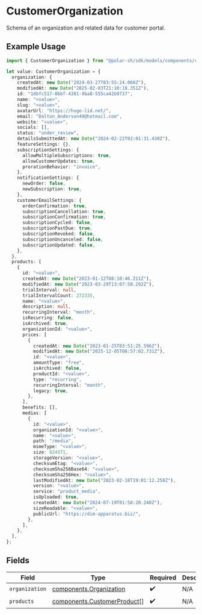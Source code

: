 # CustomerOrganization

Schema of an organization and related data for customer portal.

## Example Usage

```typescript
import { CustomerOrganization } from "@polar-sh/sdk/models/components/customerorganization.js";

let value: CustomerOrganization = {
  organization: {
    createdAt: new Date("2024-03-27T03:55:24.068Z"),
    modifiedAt: new Date("2025-02-03T21:10:18.351Z"),
    id: "1dbfc517-0bbf-4301-9ba8-555ca42b9737",
    name: "<value>",
    slug: "<value>",
    avatarUrl: "https://huge-lid.net/",
    email: "Dalton_Anderson49@hotmail.com",
    website: "<value>",
    socials: [],
    status: "under_review",
    detailsSubmittedAt: new Date("2024-02-22T02:01:31.430Z"),
    featureSettings: {},
    subscriptionSettings: {
      allowMultipleSubscriptions: true,
      allowCustomerUpdates: true,
      prorationBehavior: "invoice",
    },
    notificationSettings: {
      newOrder: false,
      newSubscription: true,
    },
    customerEmailSettings: {
      orderConfirmation: true,
      subscriptionCancellation: true,
      subscriptionConfirmation: true,
      subscriptionCycled: false,
      subscriptionPastDue: true,
      subscriptionRevoked: false,
      subscriptionUncanceled: false,
      subscriptionUpdated: false,
    },
  },
  products: [
    {
      id: "<value>",
      createdAt: new Date("2023-01-12T08:10:46.211Z"),
      modifiedAt: new Date("2023-03-29T13:07:50.292Z"),
      trialInterval: null,
      trialIntervalCount: 272335,
      name: "<value>",
      description: null,
      recurringInterval: "month",
      isRecurring: false,
      isArchived: true,
      organizationId: "<value>",
      prices: [
        {
          createdAt: new Date("2023-01-25T03:51:25.596Z"),
          modifiedAt: new Date("2025-12-05T08:57:02.731Z"),
          id: "<value>",
          amountType: "free",
          isArchived: false,
          productId: "<value>",
          type: "recurring",
          recurringInterval: "month",
          legacy: true,
        },
      ],
      benefits: [],
      medias: [
        {
          id: "<value>",
          organizationId: "<value>",
          name: "<value>",
          path: "/media",
          mimeType: "<value>",
          size: 824371,
          storageVersion: "<value>",
          checksumEtag: "<value>",
          checksumSha256Base64: "<value>",
          checksumSha256Hex: "<value>",
          lastModifiedAt: new Date("2023-02-18T19:01:12.258Z"),
          version: "<value>",
          service: "product_media",
          isUploaded: true,
          createdAt: new Date("2024-07-19T01:58:20.240Z"),
          sizeReadable: "<value>",
          publicUrl: "https://dim-apparatus.biz/",
        },
      ],
    },
  ],
};
```

## Fields

| Field                                                                      | Type                                                                       | Required                                                                   | Description                                                                |
| -------------------------------------------------------------------------- | -------------------------------------------------------------------------- | -------------------------------------------------------------------------- | -------------------------------------------------------------------------- |
| `organization`                                                             | [components.Organization](../../models/components/organization.md)         | :heavy_check_mark:                                                         | N/A                                                                        |
| `products`                                                                 | [components.CustomerProduct](../../models/components/customerproduct.md)[] | :heavy_check_mark:                                                         | N/A                                                                        |